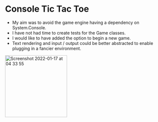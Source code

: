 # Console Tic Tac Toe

- My aim was to avoid the game engine having a dependency on System.Console.
- I have not had time to create tests for the Game classes.
- I would like to have added the option to begin a new game.
- Text rendering and input / output could be better abstracted to enable plugging in a fancier environment.

<img width="203" alt="Screenshot 2022-01-17 at 04 33 55" src="https://user-images.githubusercontent.com/7421691/149712566-b63c09ea-83b6-4f7a-83fc-272e13dd01d3.png">
